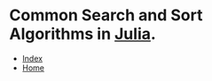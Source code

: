 # **C**ommon **S**earch and  **S**ort **A**lgorithms in [Julia][1].

* [Index](index.md)
* [Home](home.md)

[1]: http://julialang.org/
